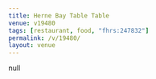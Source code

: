 ```yaml
---
title: Herne Bay Table Table
venue: v19480
tags: [restaurant, food, "fhrs:247832"]
permalink: /v/19480/
layout: venue
---
```

null